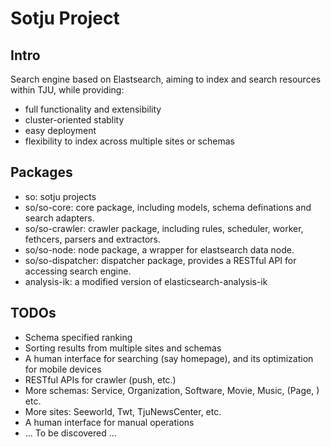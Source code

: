 Sotju Project
===

## Intro

Search engine based on Elastsearch, aiming to index and search resources within TJU, while providing:

* full functionality and extensibility
* cluster-oriented stablity
* easy deployment
* flexibility to index across multiple sites or schemas

## Packages

* so: sotju projects
* so/so-core: core package, including models, schema definations and search adapters.
* so/so-crawler: crawler package, including rules, scheduler, worker, fethcers, parsers and extractors.
* so/so-node: node package, a wrapper for elastsearch data node.
* so/so-dispatcher: dispatcher package, provides a RESTful API for accessing search engine.
* analysis-ik: a modified version of elasticsearch-analysis-ik

## TODOs

* Schema specified ranking
* Sorting results from multiple sites and schemas
* A human interface for searching (say homepage), and its optimization for mobile devices
* RESTful APIs for crawler (push, etc.)
* More schemas: Service, Organization, Software, Movie, Music, (Page, ) etc.
* More sites: Seeworld, Twt, TjuNewsCenter, etc.
* A human interface for manual operations
* ... To be discovered ...

